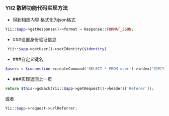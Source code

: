 ### YII2 散碎功能代码实现方法
- 得到相应内容 格式化为json格式
```php
Yii::$app->getResponse()->format = Response::FORMAT_JSON;
```

- ###设置身份验证信息
```php
 Yii::$app->getUser()->setIdentity($identity)
```

- ###自定义键名 
```php
$users = $connection->createCommand('SELECT * FROM user')->index("你的下标")->select("你查询的字段")->queryAll();
```

- ###实现返回上一页
```php
return $this->goBack(Yii::$app->getRequest()->headers['Referer']);
```
或者
```php
Yii::$app->request->urlReferrer;
```